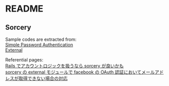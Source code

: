 # README

## Sorcery

Sample codes are extracted from:  
[Simple Password Authentication](https://github.com/NoamB/sorcery/wiki/Simple-Password-Authentication)  
[External](https://github.com/NoamB/sorcery/wiki/External)

Referential pages:  
[Rails でアカウントロジックを扱うなら sorcery が良いかも](http://qiita.com/ltcmdr927/items/90ba8b924ad65d773625)  
[sorcery の external モジュールで facebook の OAuth 認証においてメールアドレスが取得できない場合の対応](http://qiita.com/misogi@github/items/366d1e0582b333b16130)

